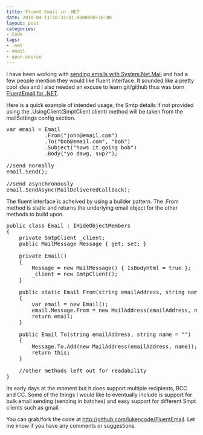 ```yaml
---
title: Fluent Email in .NET
date: 2010-04-11T18:33:01.0000000+10:00
layout: post
categories:
- Code
tags:
- .net
- email
- open-source
---
```


I have been working with <a href="http://lukencode.com/2010/04/08/synchronous-asynchronous-email-sender/">sending emails with System.Net.Mail</a> and had a few people mention they would like fluent interface. It sounded like a pretty cool idea and I also needed an excuse to learn git/github thus was born <a href="http://github.com/lukencode/FluentEmail" target="_blank">FluentEmail for .NET</a>.

Here is a quick example of intended usage, the Smtp details if not provided using the .UsingClient(SmptClient client) method will be taken from the mailSettings config section.
<pre class="brush: csharp;">
var email = Email
            .From("john@email.com")
            .To("bob@email.com", "bob")
            .Subject("hows it going bob")
            .Body("yo dawg, sup?");

//send normally
email.Send();

//send asynchronously
email.SendAsync(MailDeliveredCallback);
</pre>

The fluent interface is acheived by using a builder pattern. The .From method is static and returns the underlying email object for the other methods to build upon.
<pre class="brush: csharp;">
public class Email : IHideObjectMembers
{
    private SmtpClient _client;
    public MailMessage Message { get; set; }

    private Email()
    {
        Message = new MailMessage() { IsBodyHtml = true };
        _client = new SmtpClient();
    }

    public static Email From(string emailAddress, string name = "")
    {
        var email = new Email();
        email.Message.From = new MailAddress(emailAddress, name);
        return email;
    }

    public Email To(string emailAddress, string name = "")
    {
        Message.To.Add(new MailAddress(emailAddress, name));
        return this;
    }

    //other methods left out for readability
}</pre>
Its early days at the moment but it does support multiple recipients, BCC and CC. Some of the things I would like to eventually include is support for bulk email sending (sending in batches) and easy support for different Smpt clients such as gmail.

You can grab/fork the code at <a title="http://github.com/lukencode/FluentEmail" href="http://github.com/lukencode/FluentEmail">http://github.com/lukencode/FluentEmail</a>. Let me know if you have any comments or suggestions.